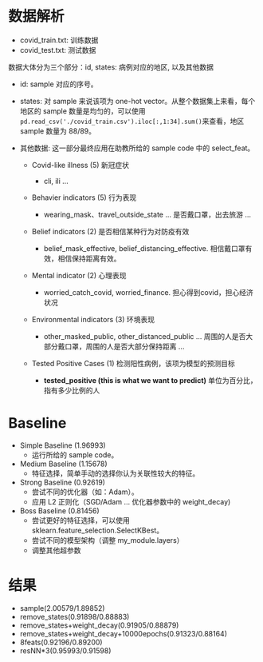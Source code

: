 # 数据解析

- covid_train.txt: 训练数据
- covid_test.txt: 测试数据

数据大体分为三个部分：id, states: 病例对应的地区, 以及其他数据
- id: sample 对应的序号。
- states: 对 sample 来说该项为 one-hot vector。从整个数据集上来看，每个地区的 sample 数量是均匀的，可以使用`pd.read_csv('./covid_train.csv').iloc[:,1:34].sum()`来查看，地区 sample 数量为 88/89。
- 其他数据: 这一部分最终应用在助教所给的 sample code 中的 select_feat。

    - Covid-like illness (5) 新冠症状

      - cli, ili ...

    - Behavier indicators (5) 行为表现

      - wearing_mask、travel_outside_state ... 是否戴口罩，出去旅游 ...

    - Belief indicators (2) 是否相信某种行为对防疫有效

      - belief_mask_effective, belief_distancing_effective. 相信戴口罩有效，相信保持距离有效。

    - Mental indicator (2) 心理表现

      - worried_catch_covid, worried_finance.  担心得到covid，担心经济状况

    - Environmental indicators (3) 环境表现

      - other_masked_public, other_distanced_public ... 周围的人是否大部分戴口罩，周围的人是否大部分保持距离 ...

    - Tested Positive Cases (1) 检测阳性病例，该项为模型的预测目标

      - **tested_positive (this is what we want to predict)** 单位为百分比，指有多少比例的人  

# Baseline

- Simple Baseline (1.96993)
	- 运行所给的 sample code。
- Medium Baseline (1.15678)
	- 特征选择，简单手动的选择你认为关联性较大的特征。
- Strong Baseline (0.92619)
	- 尝试不同的优化器（如：Adam）。
	- 应用 L2 正则化（SGD/Adam ... 优化器参数中的 weight_decay)
- Boss Baseline (0.81456)
	- 尝试更好的特征选择，可以使用 sklearn.feature_selection.SelectKBest。
	- 尝试不同的模型架构（调整 my_module.layers）
	- 调整其他超参数

# 结果

- sample(2.00579/1.89852)
- remove_states(0.91898/0.88883)
- remove_states+weight_decay(0.91905/0.88879)
- remove_states+weight_decay+10000epochs(0.91323/0.88164)
- 8feats(0.92196/0.89200)
- resNN*3(0.95993/0.91598)

